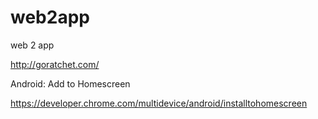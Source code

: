 # web2app
web 2 app

http://goratchet.com/

Android: Add to Homescreen

https://developer.chrome.com/multidevice/android/installtohomescreen
